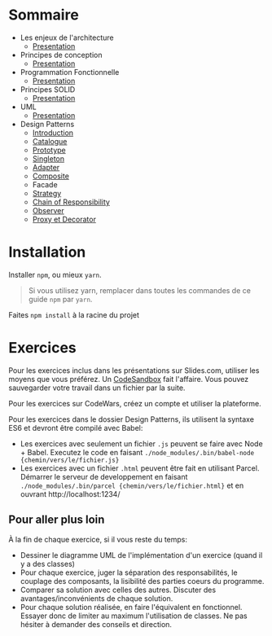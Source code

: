 # Sommaire

- Les enjeux de l'architecture
  - [Presentation](https://slides.com/nicolasgaborit/architecture/fullscreen)
- Principes de conception
  - [Presentation](https://slides.com/nicolasgaborit/design-principles/fullscreen)
- Programmation Fonctionnelle
  - [Presentation](https://slides.com/nicolasgaborit/functional-programming/fullscreen)
- Principes SOLID
  - [Presentation](https://slides.com/nicolasgaborit/solid/fullscreen)
- UML
  - [Presentation](https://slides.com/nicolasgaborit/uml/fullscreen)
- Design Patterns
  - [Introduction](https://slides.com/nicolasgaborit/design-patterns-intro/fullscreen)
  - [Catalogue](https://slides.com/nicolasgaborit/design-patterns-catalogue/fullscreen)
  - [Prototype](./Design-Patterns/Prototype/)
  - [Singleton](./Design-Patterns/Singleton/)
  - [Adapter](./Design-Patterns/Adapter/)
  - [Composite](./Design-Patterns/Composite/)
  - Facade
  - [Strategy](./Design-Patterns/Strategy/)
  - [Chain of Responsibility](./Design-Patterns/Chain-of-Responsibility/)
  - [Observer](./Design-Patterns/Observer/)
  - [Proxy et Decorator](./Design-Patterns/Proxy-Decorator/)

# Installation

Installer `npm`, ou mieux `yarn`.

> Si vous utilisez yarn, remplacer dans toutes les commandes de ce guide `npm` par `yarn`.

Faites `npm install` à la racine du projet

# Exercices

Pour les exercices inclus dans les présentations sur Slides.com, utiliser les moyens que vous préférez. Un [CodeSandbox](https://codesandbox.io/s/vanilla) fait l'affaire. Vous pouvez sauvegarder votre travail dans un fichier par la suite.

Pour les exercices sur CodeWars, créez un compte et utiliser la plateforme.

Pour les exercices dans le dossier Design Patterns, ils utilisent la syntaxe ES6 et devront être compilé avec Babel:

- Les exercices avec seulement un fichier `.js` peuvent se faire avec Node + Babel. Executez le code en faisant `./node_modules/.bin/babel-node {chemin/vers/le/fichier.js}`
- Les exercices avec un fichier `.html` peuvent être fait en utilisant Parcel. Démarrer le serveur de developpement en faisant `./node_modules/.bin/parcel {chemin/vers/le/fichier.html}` et en ouvrant http://localhost:1234/

## Pour aller plus loin

À la fin de chaque exercice, si il vous reste du temps:

- Dessiner le diagramme UML de l'implémentation d'un exercice (quand il y a des classes)
- Pour chaque exercice, juger la séparation des responsabilités, le couplage des composants, la lisibilité des parties coeurs du programme.
- Comparer sa solution avec celles des autres. Discuter des avantages/inconvénients de chaque solution.
- Pour chaque solution réalisée, en faire l'équivalent en fonctionnel. Essayer donc de limiter au maximum l'utilisation de classes. Ne pas hésiter à demander des conseils et direction.
